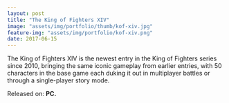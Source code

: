```yaml
---
layout: post
title: "The King of Fighters XIV"
image: "assets/img/portfolio/thumb/kof-xiv.jpg"
feature-img: "assets/img/portfolio/kof-xiv.png"
date: 2017-06-15
---
```


The King of Fighters XIV is the newest entry in the King of Fighters series since 2010,
bringing the same iconic gameplay from earlier entries, with 50 characters in the base game each duking it out in multiplayer battles or through a single-player story mode.

Released on: **PC.**